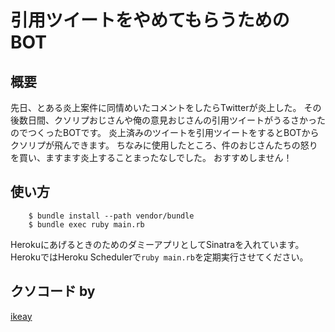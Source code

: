 引用ツイートをやめてもらうためのBOT
====

## 概要
先日、とある炎上案件に同情めいたコメントをしたらTwitterが炎上した。
その後数日間、クソリプおじさんや俺の意見おじさんの引用ツイートがうるさかったのでつくったBOTです。
炎上済みのツイートを引用ツイートをするとBOTからクソリプが飛んできます。
ちなみに使用したところ、件のおじさんたちの怒りを買い、ますます炎上することまったなしでした。
おすすめしません！

## 使い方
		$ bundle install --path vendor/bundle
		$ bundle exec ruby main.rb

HerokuにあげるときのためのダミーアプリとしてSinatraを入れています。
HerokuではHeroku Schedulerで``ruby main.rb``を定期実行させてください。

## クソコード by
[ikeay](https://github.com/ikeay)

